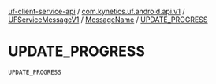 [uf-client-service-api](../../../index.md) / [com.kynetics.uf.android.api.v1](../../index.md) / [UFServiceMessageV1](../index.md) / [MessageName](index.md) / [UPDATE_PROGRESS](./-u-p-d-a-t-e_-p-r-o-g-r-e-s-s.md)

# UPDATE_PROGRESS

`UPDATE_PROGRESS`